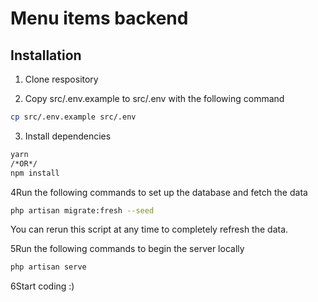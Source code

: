 # Menu items backend


## Installation

1. Clone respository

2. Copy src/.env.example to src/.env with the following command

```bash
cp src/.env.example src/.env
```

3. Install dependencies

```bash
yarn
/*OR*/
npm install
```
4Run the following commands to set up the database and fetch the data

```bash
php artisan migrate:fresh --seed
```

You can rerun this script at any time to completely refresh the data.

5Run the following commands to begin the server locally

```bash
php artisan serve
```

6Start coding :)
